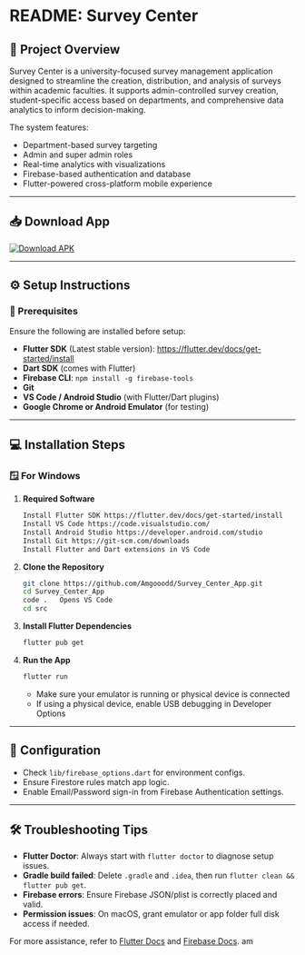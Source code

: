 
# README: Survey Center

## 📌 Project Overview
Survey Center is a university-focused survey management application designed to streamline the creation, distribution, and analysis of surveys within academic faculties. It supports admin-controlled survey creation, student-specific access based on departments, and comprehensive data analytics to inform decision-making.

The system features:
- Department-based survey targeting
- Admin and super admin roles
- Real-time analytics with visualizations
- Firebase-based authentication and database
- Flutter-powered cross-platform mobile experience

---
## 📥 Download App
[![Download APK](https://img.shields.io/badge/Download%20APK-007AFF?style=for-the-badge&logo=android&logoColor=white)](exe/survey-center.apk)

---

## ⚙️ Setup Instructions

### 🔗 Prerequisites
Ensure the following are installed before setup:
- **Flutter SDK** (Latest stable version): https://flutter.dev/docs/get-started/install
- **Dart SDK** (comes with Flutter)
- **Firebase CLI**: `npm install -g firebase-tools`
- **Git**
- **VS Code / Android Studio** (with Flutter/Dart plugins)
- **Google Chrome or Android Emulator** (for testing)

---

## 💻 Installation Steps

### 🪟 For Windows

1. **Required Software**
    ```bash
    Install Flutter SDK https://flutter.dev/docs/get-started/install
    Install VS Code https://code.visualstudio.com/
    Install Android Studio https://developer.android.com/studio
    Install Git https://git-scm.com/downloads
    Install Flutter and Dart extensions in VS Code
    ```

2. **Clone the Repository**
   ```bash
   git clone https://github.com/Amgooodd/Survey_Center_App.git
   cd Survey_Center_App
   code .   Opens VS Code 
   cd src
   ```

3. **Install Flutter Dependencies**
   ```bash
   flutter pub get
   ```


4. **Run the App**
   ```bash
   flutter run
   ```
   - Make sure your emulator is running or physical device is connected
   - If using a physical device, enable USB debugging in Developer Options

---

## 🔧 Configuration
- Check `lib/firebase_options.dart` for environment configs.
- Ensure Firestore rules match app logic.
- Enable Email/Password sign-in from Firebase Authentication settings.

---

## 🛠️ Troubleshooting Tips
- **Flutter Doctor**: Always start with `flutter doctor` to diagnose setup issues.
- **Gradle build failed**: Delete `.gradle` and `.idea`, then run `flutter clean && flutter pub get`.
- **Firebase errors**: Ensure Firebase JSON/plist is correctly placed and valid.
- **Permission issues**: On macOS, grant emulator or app folder full disk access if needed.

For more assistance, refer to [Flutter Docs](https://flutter.dev/docs) and [Firebase Docs](https://firebase.google.com/docs).
am